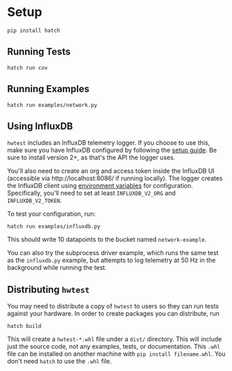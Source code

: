 Setup
=====

```
pip install hatch
```

Running Tests
-------------

```
hatch run cov
```

Running Examples
----------------

```
hatch run examples/network.py
```

Using InfluxDB
--------------

`hwtest` includes an InfluxDB telemetry logger. If you choose to use this, make sure you have InfluxDB configured by following the [setup guide](https://docs.influxdata.com/influxdb/v2.6/install/?t=Linux). Be sure to install version 2+, as that's the API the logger uses.

You'll also need to create an org and access token inside the InfluxDB UI (accessible via http://localhost:8086/ if running locally). The logger creates the InfluxDB client using [environment variables](https://pypi.org/project/influxdb-client/#via-environment-properties) for configuration. Specifically, you'll need to set at least `INFLUXDB_V2_ORG` and `INFLUXDB_V2_TOKEN`.

To test your configuration, run:

```
hatch run examples/influxdb.py
```

This should write 10 datapoints to the bucket named `network-example`.

You can also try the subprocess driver example, which runs the same test as the `influxdb.py` example, but attempts to log telemetry at 50 Hz in the background while running the test.

Distributing `hwtest`
----------------------

You may need to distribute a copy of `hwtest` to users so they can run tests against your hardware. In order to create packages you can distribute, run

```
hatch build
```

This will create a `hwtest-*.whl` file under a `dist/` directory. This will include just the source code, not any examples, tests, or documentation. This `.whl` file can be installed on another machine with `pip install filename.whl`. You don't need `hatch` to use the `.whl` file.
